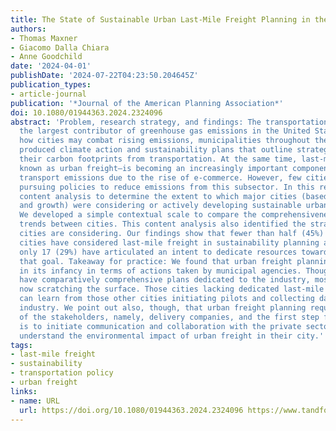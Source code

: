 ```yaml
---
title: The State of Sustainable Urban Last-Mile Freight Planning in the United States
authors:
- Thomas Maxner
- Giacomo Dalla Chiara
- Anne Goodchild
date: '2024-04-01'
publishDate: '2024-07-22T04:23:50.204645Z'
publication_types:
- article-journal
publication: '*Journal of the American Planning Association*'
doi: 10.1080/01944363.2024.2324096
abstract: 'Problem, research strategy, and findings: The transportation sector is
  the largest contributor of greenhouse gas emissions in the United States. To articulate
  how cities may combat rising emissions, municipalities throughout the country have
  produced climate action and sustainability plans that outline strategies to reduce
  their carbon footprints from transportation. At the same time, last-mile delivery—also
  known as urban freight—is becoming an increasingly important component of urban
  transport emissions due to the rise of e-commerce. However, few cities are overtly
  pursuing policies to reduce emissions from this subsector. In this research we used
  content analysis to determine the extent to which major cities (based on population
  and growth) were considering or actively developing sustainable urban freight practices.
  We developed a simple contextual scale to compare the comprehensiveness of planning
  trends between cities. This content analysis also identified the strategies those
  cities are considering. Our findings show that fewer than half (45%) of the studied
  cities have considered last-mile freight in sustainability planning at all. Of those,
  only 17 (29%) have articulated an intent to dedicate resources toward achieving
  that goal. Takeaway for practice: We found that urban freight planning is still
  in its infancy in terms of actions taken by municipal agencies. Though some cities
  have comparatively comprehensive plans dedicated to the industry, most are just
  now scratching the surface. Those cities lacking dedicated last-mile freight plans
  can learn from those other cities initiating pilots and collecting data from the
  industry. We point out also, though, that urban freight planning requires an understanding
  of the stakeholders, namely, delivery companies, and the first step for many cities
  is to initiate communication and collaboration with the private sector to better
  understand the environmental impact of urban freight in their city.'
tags:
- last-mile freight
- sustainability
- transportation policy
- urban freight
links:
- name: URL
  url: https://doi.org/10.1080/01944363.2024.2324096 https://www.tandfonline.com/doi/full/10.1080/01944363.2024.2324096
---
```

